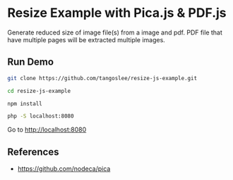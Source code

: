 # Resize Example with Pica.js & PDF.js

Generate reduced size of image file(s) from a image and pdf.
PDF file that have multiple pages will be extracted multiple images.

## Run Demo

```bash
git clone https://github.com/tangoslee/resize-js-example.git

cd resize-js-example

npm install

php -S localhost:8080
```

Go to <http://localhost:8080>

## References

- <https://github.com/nodeca/pica>
